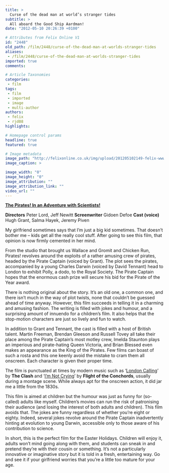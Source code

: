 ```yaml
---
title: >
  Curse of the dead man at world’s stranger tides
subtitle: >
  All aboard the Good Ship Aardman!
date: "2012-05-10 20:26:39 +0100"

# Attributes from Felix Online V1
id: "2448"
old_path: /film/2448/curse-of-the-dead-man-at-worlds-stranger-tides
aliases:
 - /film/2448/curse-of-the-dead-man-at-worlds-stranger-tides
imported: true
comments:

# Article Taxonomies
categories:
 - film
tags:
 - film
 - imported
 - image
 - multi-author
authors:
 - felix
 - rjd08
highlights:

# Homepage control params
headline: true
featured: true

# Image metadata
image_path: "http://felixonline.co.uk/img/upload/201205102149-felix-www.fact.co.uk_pirates__in_.jpg"
image_caption: >

image_width: "0"
image_height: "0"
image_attribution: ""
image_attribution_link: ""
video_url: ""
---
```


[__The Pirates! In an Adventure with Scientists!__](http://www.imdb.com/title/tt1430626/)

__Directors__ Peter Lord, Jeff Newitt
__Screenwriter__ Gidoen Defoe
__Cast (voice)__ Hugh Grant, Salma Hayek, Jeremy Piven

My girlfriend sometimes says that I’m just a big kid sometimes. That doesn’t bother me – kids get all the really cool stuff. After going to see this film, that opinion is now firmly cemented in her mind.

From the studio that brought us ​Wallace and Gromit ​and ​Chicken Run​, ​Pirates! ​revolves around the exploits of a rather amusing crew of pirates, headed by the Pirate Captain (voiced by Grant). The plot sees the pirates, accompanied by a young Charles Darwin (voiced by David Tennant) head to London to exhibit Polly, a dodo, to the Royal Society. The Pirate Captain hopes that the enormous cash prize will secure his bid for the Pirate of the Year award.

There is nothing original about the story. It’s an old one, a common one, and there isn’t much in the way of plot twists, none that couldn’t be guessed ahead of time anyway. However, this film succeeds in telling it in a charming and amusing fashion. The writing is filled with jokes and humour, and a surprising amount of innuendo for a children’s film. It also helps that the stop-motion characters are just so lively and fun to watch.

In addition to Grant and Tennant, the cast is filled with a host of British talent. Martin Freeman, Brendan Gleeson and Russell Tovey all take their place among the Pirate Captain’s most motley crew, Imelda Staunton plays an imperious and pirate-hating Queen Victoria, and Brian Blessed even makes an appearance as the King of the Pirates. Few films can boast of such a rosta and this one keenly avoid the mistake to cram them all onscreen. Each character is given their proper time.

The film is punctuated at times by modern music such as ‘[London Calling](http://www.youtube.com/watch?v=EfK-WX2pa8c&ob=av3e)’ by __The Clash__ and ‘[I’m Not Crying](http://www.youtube.com/watch?v=ZGes7FDmHAM)’ by __Flight of the Conchords__, usually during a montage scene. While always apt for the onscreen action, it did jar me a little from the 1830s.

This film is aimed at children but the humour was just as funny for (so-called) adults like myself. Children’s movies can run the risk of patronising their audience (and losing the interest of both adults and children). This film avoids that. The jokes are funny regardless of whether you’re eight or eighty. Indeed, several jokes revolve around the Pirate Captain inadvertently hinting at evolution to young Darwin, accessible only to those aware of his contribution to science.

In short, this is the perfect film for the Easter Holidays. Children will enjoy it, adults won’t mind going along with them, and students can sneak in and pretend they’re with their cousin or something. It’s not a particularly innovative or imaginative story but it is told in a fresh, entertaining way. Go and see it if your girlfriend worries that you’re a little too mature for your age.

